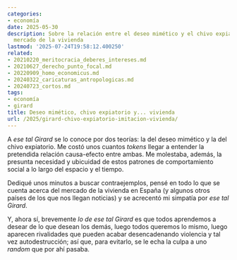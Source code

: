 ```yaml
---
categories:
- economía
date: 2025-05-30
description: Sobre la relación entre el deseo mimético y el chivo expiatorio y el
  mercado de la vivienda
lastmod: '2025-07-24T19:58:12.400250'
related:
- 20210220_meritocracia_deberes_intereses.md
- 20210627_derecho_punto_focal.md
- 20220909_homo_economicus.md
- 20240322_caricaturas_antropologicas.md
- 20240723_cortos.md
tags:
- economía
- girard
title: Deseo mimético, chivo expiatorio y... vivienda
url: /2025/girard-chivo-expiatorio-imitacion-vivienda/
---
```


A _ese tal Girard_ se lo conoce por dos teorías: la del deseo mimético y la del chivo expiatorio. Me costó unos cuantos _tokens_ llegar a entender la pretendida relación causa-efecto entre ambas. Me molestaba, además, la presunta necesidad y ubicuidad de estos patrones de comportamiento social a lo largo del espacio y el tiempo.

Dediqué unos minutos a buscar contraejemplos, pensé en todo lo que se cuenta acerca del mercado de la vivienda en España (y algunos otros países de los que nos llegan noticias) y se acrecentó mi simpatía por _ese tal Girard_.

Y, ahora sí, brevemente _lo de ese tal Girard_ es que todos aprendemos a desear de lo que desean los demás, luego todos queremos lo mismo, luego aparecen rivalidades que pueden acabar desencadenando violencia y tal vez autodestrucción; así que, para evitarlo, se le echa la culpa a uno _random_ que por ahí pasaba.